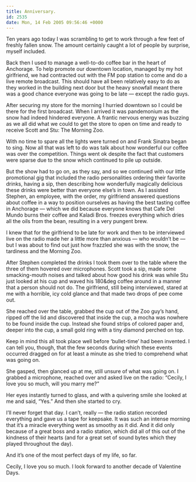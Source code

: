 ```yaml
---
title: Anniversary.
id: 2535
date: Mon, 14 Feb 2005 09:56:46 +0000
---
```


Ten years ago today I was scrambling to get to work through a few feet of freshly fallen snow. The amount certainly caught a lot of people by surprise, myself included.  

Back then I used to manage a well-to-do coffee bar in the heart of Anchorage. To help promote our downtown location, managed by my hot girlfriend, we had contracted out with the FM pop station to come and do a live remote broadcast. This should have all been relatively easy to do as they worked in the building next door but the heavy snowfall meant there was a good chance everyone was going to be late — except the radio guys.  

After securing my store for the morning I hurried downtown so I could be there for the first broadcast. When I arrived it was pandemonium as the snow had indeed hindered everyone. A frantic nervous energy was buzzing as we all did what we could to get the store to open on time and ready to receive Scott and Stu: The Morning Zoo.  

With no time to spare all the lights were turned on and Frank Sinatra began to sing. Now all that was left to do was talk about how wonderful our coffee was over the competition. Things went <span class="caps">ok</span> despite the fact that customers were sparse due to the snow which continued to pile up outside.  

But the show had to go on, as they say, and so we continued with our little promotional gig that included the radio personalities ordering their favorite drinks, having a sip, then describing how wonderfully magically delicious these drinks were better than everyone else’s in town. As I assisted Stephen, an employee, with the order, my girlfriend answered questions about coffee in a way to position ourselves as having the best tasting coffee in Anchorage — which we did because everyone knows that Cafe Del Mundo burns their coffee and Kaladi Bros. freezes everything which dries all the oils from the bean, resulting in a very pungent brew.  

I knew that for the girlfriend to be late for work and then to be interviewed live on the radio made her a little more than anxious — who wouldn’t be — but I was about to find out just how frazzled she was with the snow, the tardiness and the Morning Zoo.  

After Stephen completed the drinks I took them over to the table where the three of them hovered over microphones. Scott took a sip, made some smacking-mouth noises and talked about how good his drink was while Stu just looked at his cup and waved his 180&deg coffee around in a manner that a person should not do. The girlfriend, still being interviewed, stared at me with a horrible, icy cold glance and that made two drops of pee come out.  

She reached over the table, grabbed the cup out of the Zoo guy’s hand, ripped off the lid and discovered that inside the cup, a mocha was nowhere to be found inside the cup. Instead she found strips of colored paper and, deeper into the cup, a small gold ring with a tiny diamond perched on top.  

Keep in mind this all took place well before ‘bullet-time’ had been invented. I can tell you, though, that the few seconds during which these events occurred dragged on for at least a minute as she tried to comprehend what was going on.  

She gasped, then glanced up at me, still unsure of what was going on. I grabbed a microphone, reached over and asked live on the radio: “Cecily, I love you so much, will you marry me?”  

Her eyes instantly turned to glass, and with a quivering smile she looked at me and said, “Yes.” And then she started to cry.  

I’ll never forget that day. I can’t, really — the radio station recorded everything and gave us a tape for keepsake. It was such an intense morning that it’s a miracle everything went as smoothy as it did. And it did only because of a great boss and a radio station, which did all of this out of the kindness of their hearts (and for a great set of sound bytes which they played throughout the day).  

And it’s one of the most perfect days of my life, so far.  

Cecily, I love you so much. I look forward to another decade of Valentine Days.





